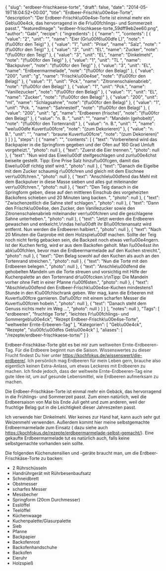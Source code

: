 {
    "slug": "erdbeer-frischkaese-torte",
    "draft": false,
    "date": "2014-05-19T18:04:52+00:00",
    "title": "Erdbeer-Frischk\u00e4se-Torte",
    "description": "Der Erdbeer-Frischk\u00e4se-Torte ist einmal mehr ein Geb\u00e4ck, das hervorragend in die Fr\u00fchlings- und Sommerzeit passt.",
    "featuredImage": "erdbeer-frischkaese-torte_59dff9eb2ee60.png",
    "author": "Gabi",
    "recipe": {
        "ingredients": [
            {
                "name": "",
                "contents": [
                    {
                        "value": "2",
                        "unit": "",
                        "name": "Eier (Gr\u00f6\u00dfe L)",
                        "note": "(f\u00fcr den Teig)"
                    },
                    {
                        "value": "1",
                        "unit": "Prise",
                        "name": "Salz",
                        "note": "(f\u00fcr den Teig)"
                    },
                    {
                        "value": "3",
                        "unit": "EL",
                        "name": "Zucker",
                        "note": "(f\u00fcr den Teig)"
                    },
                    {
                        "value": "3",
                        "unit": "EL",
                        "name": "Dinkelmehl",
                        "note": "(f\u00fcr den Teig)"
                    },
                    {
                        "value": "1",
                        "unit": "TL ",
                        "name": "Backpulver",
                        "note": "(f\u00fcr den Teig)"
                    },
                    {
                        "value": "3",
                        "unit": "EL",
                        "name": "Erdbeermarmelade",
                        "note": "(f\u00fcr den Belag)"
                    },
                    {
                        "value": "200",
                        "unit": "g",
                        "name": "Frischk\u00e4se",
                        "note": "(f\u00fcr den Belag)"
                    },
                    {
                        "value": "1",
                        "unit": "Pck.",
                        "name": "Zitronenschalenabrieb",
                        "note": "(f\u00fcr den Belag)"
                    },
                    {
                        "value": "1",
                        "unit": "Pck.",
                        "name": "Vanillezucker",
                        "note": "(f\u00fcr den Belag)"
                    },
                    {
                        "value": "1",
                        "unit": "EL",
                        "name": "Zucker",
                        "note": "(f\u00fcr den Belag)"
                    },
                    {
                        "value": "200",
                        "unit": "ml",
                        "name": "Schlagsahne",
                        "note": "(f\u00fcr den Belag)"
                    },
                    {
                        "value": "1",
                        "unit": "Pck. ",
                        "name": "Sahnesteif",
                        "note": "(f\u00fcr den Belag)"
                    },
                    {
                        "value": "200",
                        "unit": "g",
                        "name": "Erdbeeren (frische)",
                        "note": "(f\u00fcr den Belag)"
                    },
                    {
                        "value": "n. B. ",
                        "unit": "",
                        "name": "Mandeln (gehobelt)",
                        "note": "(f\u00fcr den Tortenrand)"
                    },
                    {
                        "value": "n. B.",
                        "unit": "",
                        "name": "wei\u00dfe Kuvert\u00fcre",
                        "note": "(zum Dekorieren)"
                    },
                    {
                        "value": "n. B.",
                        "unit": "",
                        "name": "braune Kuvert\u00fcre",
                        "note": "(zum Dekorieren)"
                    }
                ]
            }
        ],
        "steps": [
            {
                "name": "",
                "contents": [
                    {
                        "text": "Vorbereitend wird das Backpapier in die Springform gegeben und der Ofen auf 160 Grad Umluft vorgeheizt.",
                        "photo": null
                    },
                    {
                        "text": "Zuerst die Eier trennen.",
                        "photo": null
                    },
                    {
                        "text": "Nun wird das Eiwei\u00df steifgeschlagen und zun\u00e4chst beiseite gestellt. Tipp: Eine Prise Salz hinzuf\u00fcgen, damit das Eiwei\u00df richtig steif wird.",
                        "photo": null
                    },
                    {
                        "text": "Danach die Eigelbe mit dem Zucker schaumig r\u00fchren und gleich mit dem Eischnee verr\u00fchren.",
                        "photo": null
                    },
                    {
                        "text": "Anschlie\u00dfend das Mehl mit dem Backpulver in diese Masse sieben und alles gut miteinander verr\u00fchren.",
                        "photo": null
                    },
                    {
                        "text": "Den Teig danach in die Springform geben, diese auf den mittleren Einschub des vorgeheizten Backofens schieben und 20 Minuten lang backen. ",
                        "photo": null
                    },
                    {
                        "text": "Zwischenzeitlich die Sahne steif schlagen.",
                        "photo": null
                    },
                    {
                        "text": "Dann den Frischk\u00e4se, den Zucker, den Vanillezucker sowie den Zitronenschalenabrieb miteinander verr\u00fchren und die geschlagene Sahne unterheben.",
                        "photo": null
                    },
                    {
                        "text": "Jetzt werden die Erdbeeren gewaschen und entkelcht,\r\ndas hei\u00dft ihr Bl\u00fctenansatz wird entfernt. Nun werden die Erdbeeren halbiert.",
                        "photo": null
                    },
                    {
                        "text": "Nach 20 Minuten die Garprobe mit dem Holzspie\u00df machen. Sollte der Teig noch nicht fertig gebacken sein, die Backzeit noch etwas verl\u00e4ngern. Ist der Kuchen fertig, wird er aus dem Backofen geholt. Man l\u00e4sst ihn abk\u00fchlen, bevor man die Erdbeermarmelade auf den Kuchen streicht.",
                        "photo": null
                    },
                    {
                        "text": "Den Belag sowohl auf den Kuchen als auch an den Tortenrand  streichen.",
                        "photo": null
                    },
                    {
                        "text": "Nun die Torte mit den Erdbeeren belegen.",
                        "photo": null
                    },
                    {
                        "text": "Anschlie\u00dfend die gehobelten Mandeln um die Torte streuen und vorsichtig mit Hilfe der Kuchenpalette an den Tortenrand dr\u00fccken.\r\nTipp: Die Mandeln vorher ohne Fett in einer Pfanne r\u00f6sten.",
                        "photo": null
                    },
                    {
                        "text": "Abschlie\u00dfend den Erdbeer-Frischk\u00e4se-Kuchen mindestens1 Stunde in den K\u00fchlschrank geben. Wer mag, kann die Erbeeren mit Kuvert\u00fcre garnieren. Daf\u00fcr mit einem scharfen Messer die Kuvert\u00fcren hobeln.",
                        "photo": null
                    },
                    {
                        "text": "Danach steht dem Genuss nichts mehr im Weg ...",
                        "photo": null
                    }
                ]
            }
        ],
        "notes": null
    },
    "Tags": [
        "erdbeeren",
        "fruchtige Torte",
        "leichtes Fr\u00fchlings- und Sommergeb\u00e4ck",
        "Rezept Erdbeer-Frischk\u00e4se-Torte",
        "weltweiter Ernte-Erbeeren-Tag"
    ],
    "Kategorien": [
        "Geb\u00e4ck",
        "Rezepte",
        "s\u00fc\u00dfes Geb\u00e4ck"
    ],
    "aliases": [
        "\/rezepte\/erdbeer-frischkaese-torte\/"
    ]
}

Erdbeer-Frischkäse-Torte gibt es bei mir zum <span style="color: #292f33;">weltweiten Ernte-Erdbeeren-Tag. Für die Erdbeere beginnt nun die Saison. Wissenswertes zu dieser Frucht findest Du hier unter https://kochfokus.de/wissenswert/die-erdbeere/. Ich persönlich mag Erdbeeren für mein Leben gern, brauche also eigentlich keinen Extra-Anlass, um etwas Leckeres mit Erdbeeren zu machen. Ich finde jedoch, dass der weltweite Ernte-Erdbeeren-Tag eine gute Idee ist, um auf gesunde Lebensmittel, wie Erdbeeren aufmerksam zu machen.</span>

Die Erdbeer-Frischkäse-Torte ist einmal mehr ein Gebäck, das hervorragend in die Frühlings- und Sommerzeit passt. Zum einen natürlich, weil die Erdbeersaison von Mai bis Ende Juli geht und zum anderen, weil der fruchtige Belag gut in die Leichtigkeit dieser Jahreszeiten passt.

Ich verwende hier Dinkelmehl. Wer keines zur Hand hat, kann auch sehr gut Weizenmehl verwenden. Außerdem kommt hier meine selbstgemachte Erdbeermarmelade zum Einsatz ( dazu siehe auch <https://kochfokus.de/rezepte/erdbeermarmelade-selbst-gemacht/>). Eine gekaufte Erdbeermarmelade tut es natürlich auch, falls keine selbstgemachte vorhanden sein sollte.

Die folgenden Küchenutensilien und -geräte braucht man, um die Erdbeer-Frischkäse-Torte zu backen:

 * 2 Rührschüsseln
 * Handrührgerät mit Rührbesenbaufsatz
 * Schneidbrett
 * Obstmesser
 * scharfes Messer
 * Messbecher
 * Springform (20cm Durchmesser)
 * Esslöffel
 * Teelöffel
 * Küchenwaage
 * Kuchenpalette/Glasurpalette
 * Sieb
 * Pfanne
 * Backpapier
 * Backofenrost
 * Backofenhandschuhe
 * Backofen
 * Eieruhr
 * Holzspieß